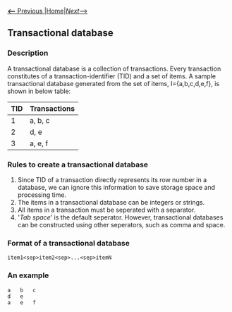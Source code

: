 [__<--__ Previous ](organization.html)|[Home](transactionalDatabase.html)|[_Next_-->](temporalDatabase.html)

## Transactional database

### Description
A transactional database is a collection of transactions.  Every transaction constitutes of a transaction-identifier (TID)
and a set of items. A sample transactional database generated from the set of items, I={a,b,c,d,e,f}, is shown in below table:

  TID |  Transactions 
     --- | -----
     1   | a, b, c
     2   | d, e
     3   | a, e, f
   
### Rules to create a transactional database

1. Since TID of a transaction directly represents its row number in a database, we can ignore this information 
to save storage space and processing time.
2. The items in a transactional database can be integers or strings.
3. All items in a transaction must be seperated with a separator. 
4. '_Tab space_' is the default seperator.   However, transactional databases can be constructed using other seperators, such as comma and space.

### Format of a transactional database
 
    item1<sep>item2<sep>...<sep>itemN

### An example
    a   b   c
    d   e
    a   e   f
